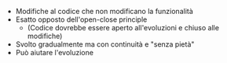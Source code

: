 - Modifiche al codice che non modificano la funzionalità
- Esatto opposto dell'open-close principle
	- (Codice dovrebbe essere aperto all'evoluzioni e chiuso alle modifiche)
- Svolto gradualmente ma con continuità e "senza pietà"
- Può aiutare l'evoluzione